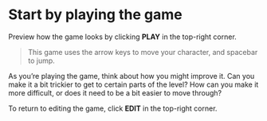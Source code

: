 # Start by playing the game


Preview how the game looks by clicking **PLAY** in the top-right corner.

>This game uses the arrow keys to move your character, and spacebar to jump.

As you’re playing the game, think about how you might improve it. Can you make it a bit trickier to get to certain parts of the level? How can you make it more difficult, or does it need to be a bit easier to move through?

To return to editing the game, click **EDIT** in the top-right corner.